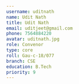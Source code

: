 ```yaml
---
username: uditnath
name: Udit Nath
title: Udit Nath
email: uditjeet@gmail.com
phone: 7564884220
avatar: uditnath.jpg
role: Convenor
type: core
roll: Gau-c-18/077
branch: CSE
education: B.Tech
priority: 9
---
```

